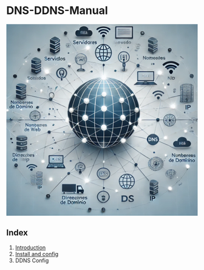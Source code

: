 # DNS-DDNS-Manual

![dns](img/DNS.jpg)

## Index
1. [Introduction](introduction.md)
2. [Install and config](install.md)
3. DDNS Config
